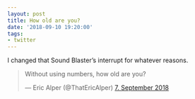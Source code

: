 ```yaml
---
layout: post
title: How old are you?
date: '2018-09-10 19:20:00'
tags:
- twitter
---
```


I changed that Sound Blaster’s interrupt for whatever reasons.

<blockquote class="twitter-tweet" data-lang="de"><p lang="en" dir="ltr">Without using numbers, how old are you?</p>&mdash; Eric Alper (@ThatEricAlper) <a href="https://twitter.com/ThatEricAlper/status/1038185474286919681?ref_src=twsrc%5Etfw">7. September 2018</a></blockquote> <script async src="https://platform.twitter.com/widgets.js" charset="utf-8"></script> 
